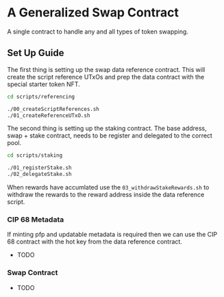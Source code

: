 # A Generalized Swap Contract

A single contract to handle any and all types of token swapping.

## Set Up Guide

The first thing is setting up the swap data reference contract. This will create the script reference UTxOs and prep the data contract with the special starter token NFT.

```bash
cd scripts/referencing

./00_createScriptReferences.sh
./01_createReferenceUTxO.sh
```


The second thing is setting up the staking contract. The base address, swap + stake contract, needs to be register and delegated to the correct pool.

```bash
cd scripts/staking

./01_registerStake.sh
./02_delegateStake.sh
```

When rewards have accumlated use the `03_withdrawStakeRewards.sh` to withdraw the rewards to the reward address inside the data reference script.

### CIP 68 Metadata

If minting pfp and updatable metadata is required then we can use the CIP 68 contract with the hot key from the data reference contract.

- TODO

### Swap Contract

- TODO